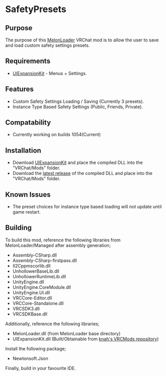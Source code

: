 # SafetyPresets
## Purpose
The purpose of this [MelonLoader](https://github.com/LavaGang/MelonLoader) VRChat mod is to allow the user to save and load custom safety settings presets.

## Requirements
* [UIExpansionKit](https://github.com/knah/VRCMods/) - Menus + Settings.

## Features
* Custom Safety Settings Loading / Saving (Currently 3 presets).
* Instance Type Based Safety Settings (Public, Friends, Private).

## Compatability
* Currently working on builds 1054(Current)


## Installation
* Download [UIExpansionKit](https://github.com/knah/VRCMods/) and place the compiled DLL into the "VRChat/Mods" folder.
* Download the [latest release](https://github.com/Kiokuu/SafetyPresets/releases/latest) of the compiled DLL and place into the "VRChat/Mods" folder.

## Known Issues
* The preset choices for instance type based loading will not update until game restart.

## Building
To build this mod, reference the following libraries from MelonLoader/Managed after assembly generation;
* Assembly-CSharp.dll
* Assembly-CSharp-firstpass.dll
* Il2Cppmscorlib.dll
* UnhollowerBaseLib.dll
* UnhollowerRuntimeLib.dll
* UnityEngine.dll
* UnityEngine.CoreModule.dll
* UnityEngine.UI.dll
* VRCCore-Editor.dll
* VRCCore-Standalone.dll
* VRCSDK3.dll
* VRCSDKBase.dll

Additionally, reference the following libraries;
* MelonLoader.dll (from MelonLoader base directory)
* UIExpansionKit.dll (Built/Obtainable from [knah's VRCMods repository](https://github.com/knah/VRCMods/))

Install the following package;
* Newtonsoft.Json

Finally, build in your favourite IDE.

